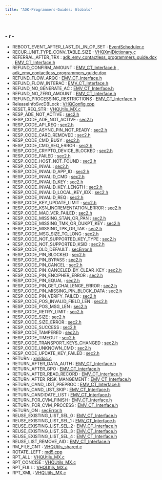 ```yaml
---
title: "ADK-Programmers-Guides: Globals"
---
```


 

### - r -

- REBOOT_EVENT_AFTER_LAST_DL_IN_OP_SET : <a href="_event_scheduler_8c.md#a0981eccd00e4beb9bf10a1590b13b7fc">EventScheduler.c</a>
- RECUR_UNIT_TYPE_CONV_TABLE_SIZE : <a href="_v_h_q_xml_dictionary_8c.md#ab5cb91cffe82957a09a797a48c4c870d">VHQXmlDictionary.c</a>
- REFERRAL_AFTER_TRX : <a href="adk__emv__contactless__programmers__guide_8dox.md#a12aa86ad3046acf00e6471607b47af26">adk_emv_contactless_programmers_guide.dox</a> , <a href="group___a_p_p___f_l_o_w___c_a_p_s.md#ga12aa86ad3046acf00e6471607b47af26">EMV_CT_Interface.h</a>
- REFUND_CONFIRM_AMOUNT : <a href="group___a_p_p___f_l_o_w___c_a_p_s.md#ga4edf2c5ac7045ec648b60ad31aee30d5">EMV_CT_Interface.h</a> , <a href="adk__emv__contactless__programmers__guide_8dox.md#a4edf2c5ac7045ec648b60ad31aee30d5">adk_emv_contactless_programmers_guide.dox</a>
- REFUND_FLOW_ARQC : <a href="group___a_p_p___f_l_o_w___c_a_p_s.md#ga33642d9af66d745a6b1b8b8ec04efaf2">EMV_CT_Interface.h</a>
- REFUND_FLOW_INTERAC : <a href="group___a_p_p___f_l_o_w___c_a_p_s.md#ga3ebc4a9d9f3ba1e966a2f6c5e11aaa17">EMV_CT_Interface.h</a>
- REFUND_NO_GENERATE_AC : <a href="group___a_p_p___f_l_o_w___c_a_p_s.md#gabfeb6fa819ae4435dc04517213f300e9">EMV_CT_Interface.h</a>
- REFUND_NO_ZERO_AMOUNT : <a href="group___a_p_p___f_l_o_w___c_a_p_s.md#gae91301339a147a2e8f63939ebc0c5e5b">EMV_CT_Interface.h</a>
- REFUND_PROCESSING_RESTRICTIONS : <a href="group___a_p_p___f_l_o_w___c_a_p_s.md#gaf3c86af213c3448eb97e2e9974675b12">EMV_CT_Interface.h</a>
- ReleaseInfoSvcDBLock : <a href="_v_h_q_config_8cpp.md#a507750c60787636c27e272aa0c3e6253">VHQConfig.cpp</a>
- RESET_REQ_STR : <a href="_v_h_q_utils___m_x_8c.md#a2124937bd815b1cc9995ab4c40317292">VHQUtils_MX.c</a>
- RESP_ADE_NOT_ACTIVE : <a href="sec2_8h.md#a5a30d512781fe64cf6d7bc1c189e3948">sec2.h</a>
- RESP_CODE_ADE_NOT_ACTIVE : <a href="sec2_8h.md#a4640ef6a2b4052a7bced01b625c09d4d">sec2.h</a>
- RESP_CODE_API_REQ : <a href="sec2_8h.md#a16a9bb7a92bb25a92d31c2a6fc4ea5db">sec2.h</a>
- RESP_CODE_ASYNC_PIN_NOT_READY : <a href="sec2_8h.md#a983607e349a3f04cf936d1d32dc36456">sec2.h</a>
- RESP_CODE_CARD_REMOVED : <a href="sec2_8h.md#a5b9983d310c81207caa032ebc413989a">sec2.h</a>
- RESP_CODE_CMD_BUSY : <a href="sec2_8h.md#a21b6d3e94e1ce8e004484f584ea77f3a">sec2.h</a>
- RESP_CODE_CMD_SEQ_ERROR : <a href="sec2_8h.md#adf03aad7d6dda14ae294a6985be2f8b0">sec2.h</a>
- RESP_CODE_CRYPTO_DEVICE_BLOCKED : <a href="sec2_8h.md#a8af46cd5f2317e930a445ec2c9b7d044">sec2.h</a>
- RESP_CODE_FAILED : <a href="sec2_8h.md#a2cf52f68d075cec5f772a4d84a30bfa8">sec2.h</a>
- RESP_CODE_HOST_NOT_FOUND : <a href="sec2_8h.md#a33b5e786a62bafafc45b95471aa93b28">sec2.h</a>
- RESP_CODE_INVAL : <a href="sec2_8h.md#ae77fb4e32476d37450a1bb122d5b45e8">sec2.h</a>
- RESP_CODE_INVALID_APP_ID : <a href="sec2_8h.md#a6181d137d762437f075ce7163e685269">sec2.h</a>
- RESP_CODE_INVALID_CMD : <a href="sec2_8h.md#a744678f8f922bcab03f6c5dd097aebd4">sec2.h</a>
- RESP_CODE_INVALID_KEY : <a href="sec2_8h.md#a0e82765e2c270eb481b4e09bc6aa76fb">sec2.h</a>
- RESP_CODE_INVALID_KEY_LENGTH : <a href="sec2_8h.md#a186a905dc00ab07fa534974de7bac5e1">sec2.h</a>
- RESP_CODE_INVALID_LOCAL_KEY_IDX : <a href="sec2_8h.md#aabd0ff62bb643ea4572c0b461db72358">sec2.h</a>
- RESP_CODE_INVALID_REQ : <a href="sec2_8h.md#a3b8bb97add27e4783d93458e5b5d7029">sec2.h</a>
- RESP_CODE_KEY_UPDATE_LIMIT : <a href="sec2_8h.md#a4ad6a1a11cb223e770d346e3e52aa26d">sec2.h</a>
- RESP_CODE_KSN_INCREMENTATION_ERROR : <a href="sec2_8h.md#a00ee0f3c96710ad4c8a464367ebfc1fe">sec2.h</a>
- RESP_CODE_MAC_VER_FAILED : <a href="sec2_8h.md#afe6f2c453d492144f5618e6915d948e2">sec2.h</a>
- RESP_CODE_MISSING_STAN_OR_PAN : <a href="sec2_8h.md#a133912dd98d9d8db9c2254a4ba3f63bd">sec2.h</a>
- RESP_CODE_MISSING_TMK_OR_DUKPT_KEY : <a href="sec2_8h.md#a95624639fa6683e909595a3972e11b3c">sec2.h</a>
- RESP_CODE_MISSING_TPK_OR_TAK : <a href="sec2_8h.md#a0b8fb404ed2332db826bdffd404985cb">sec2.h</a>
- RESP_CODE_MSG_SIZE_TO_LONG : <a href="sec2_8h.md#a2a94729698b5cc86239b80702aa0da3a">sec2.h</a>
- RESP_CODE_NOT_SUPPORTED_KEY_TYPE : <a href="sec2_8h.md#a2ae9043e1acdcf8223e2e12977f0f1c9">sec2.h</a>
- RESP_CODE_NOT_SUPPORTED_KSID : <a href="sec2_8h.md#acd3a84e77166b303e1c828cb32412580">sec2.h</a>
- RESP_CODE_OLD_DEFAULT : <a href="sec_error_8h.md#aca06a96ec93e86c18246ad6b08461aa3">secError.h</a>
- RESP_CODE_PIN_BLOCKED : <a href="sec2_8h.md#a4f6e722629df5454ec41530771c97e86">sec2.h</a>
- RESP_CODE_PIN_BYPASS : <a href="sec2_8h.md#a7ee4bfe12e0b17ad3d6e862716735514">sec2.h</a>
- RESP_CODE_PIN_CANCEL : <a href="sec2_8h.md#ab72bd400b293f26bbea54a0ccfff4df6">sec2.h</a>
- RESP_CODE_PIN_CANCELED_BY_CLEAR_KEY : <a href="sec2_8h.md#a1e3ee92b7f920f0353e9fcde15412300">sec2.h</a>
- RESP_CODE_PIN_ENCIPHER_ERROR : <a href="sec2_8h.md#a8a789ab196c5a3c6b3be6c5e07bebcdf">sec2.h</a>
- RESP_CODE_PIN_EQUAL : <a href="sec2_8h.md#aed87f5ae687ac6338f38a8642c287ac9">sec2.h</a>
- RESP_CODE_PIN_GET_CHALLENGE_ERROR : <a href="sec2_8h.md#ad414665573b7c1c03f16b010ebeaf1ee">sec2.h</a>
- RESP_CODE_PIN_MISSING_PIN_BLOCK_DATA : <a href="sec2_8h.md#a97e7a001c756e7a347882a50aac90656">sec2.h</a>
- RESP_CODE_PIN_VERIFY_FAILED : <a href="sec2_8h.md#ae57aaaebe9692c7c3d9f2138a0d92188">sec2.h</a>
- RESP_CODE_POS_INVALID_FIELD_LEN : <a href="sec2_8h.md#a48ef9c16d057289c475607e2d234e7db">sec2.h</a>
- RESP_CODE_POS_MSG_LEN : <a href="sec2_8h.md#af323d1c12037a3cf484f3917456a48df">sec2.h</a>
- RESP_CODE_RETRY_LIMIT : <a href="sec2_8h.md#a997efd3b93b0cc2ca1eb9a95b492e38b">sec2.h</a>
- RESP_CODE_SIZE : <a href="sec2_8h.md#afaca498d565a761525757302243ce699">sec2.h</a>
- RESP_CODE_SIZE_ERROR : <a href="sec2_8h.md#a6acb09d7d00665e5964d30110e39ebde">sec2.h</a>
- RESP_CODE_SUCCESS : <a href="sec2_8h.md#aedded87ae746218e4381409e9e0a8d12">sec2.h</a>
- RESP_CODE_TAMPERED : <a href="sec2_8h.md#ad9acafac33ea3c54527752aae53549e6">sec2.h</a>
- RESP_CODE_TIMEOUT : <a href="sec2_8h.md#a24b448944592e5924af400bad41af7c0">sec2.h</a>
- RESP_CODE_TRANSPORT_KEYS_CHANGED : <a href="sec2_8h.md#aeaa8e162b91f46a5eabd807b3d53eac1">sec2.h</a>
- RESP_CODE_UNKNOWN_CMD : <a href="sec2_8h.md#aef2285ccd6ca251c361c92428c28fe61">sec2.h</a>
- RESP_CODE_UPDATE_KEY_FAILED : <a href="sec2_8h.md#a01b5f717319eccff9468fbbe9966a3b9">sec2.h</a>
- RETURN : <a href="xmldoc_8c.md#a9a16dd7a920f66fe5d85dee94af8eb02">xmldoc.c</a>
- RETURN_AFTER_DATA_AUTH : <a href="group___t_x_n___s_t_e_p_s.md#ga7b5030355cb76586dc00a45adc88a42e">EMV_CT_Interface.h</a>
- RETURN_AFTER_GPO : <a href="group___t_x_n___s_t_e_p_s.md#ga242a275c33fc187bc155a62f1b117ded">EMV_CT_Interface.h</a>
- RETURN_AFTER_READ_RECORD : <a href="group___t_x_n___s_t_e_p_s.md#ga034cedd9b2f9196288f02f76c5fe38ae">EMV_CT_Interface.h</a>
- RETURN_AFTER_RISK_MANGEMENT : <a href="group___t_x_n___s_t_e_p_s.md#gae4a2d66cd15dbf9caddc6b8f84519a75">EMV_CT_Interface.h</a>
- RETURN_CAND_LIST_PREPROC : <a href="group___t_x_n___s_t_e_p_s.md#ga8936aac92ebd19fa3666653d34d6216f">EMV_CT_Interface.h</a>
- RETURN_CAND_LIST_SKIP : <a href="group___t_x_n___s_t_e_p_s.md#ga35175331617a57b7eac76191bff8cac1">EMV_CT_Interface.h</a>
- RETURN_CANDIDATE_LIST : <a href="group___t_x_n___s_t_e_p_s.md#ga2fcaeb6dbd43fde799d243d0ff1c223e">EMV_CT_Interface.h</a>
- RETURN_FOR_CVM_FINISH : <a href="group___t_x_n___s_t_e_p_s.md#gaa698e670b797ef1b9ea264e79e9f4424">EMV_CT_Interface.h</a>
- RETURN_FOR_CVM_PROCESS : <a href="group___t_x_n___s_t_e_p_s.md#gab1f1530a8f022054521575d32f1cce11">EMV_CT_Interface.h</a>
- RETURN_ON : <a href="sec_error_8h.md#acc5faf3b744e24a00f560a1689566106">secError.h</a>
- REUSE_EXISTING_LIST_SEL_0 : <a href="group___b_u_i_l_d___l_i_s_t___o_p_t_i_o_n_s.md#ga7b5eb66aadc5488f59577c94b178b35f">EMV_CT_Interface.h</a>
- REUSE_EXISTING_LIST_SEL_1 : <a href="group___b_u_i_l_d___l_i_s_t___o_p_t_i_o_n_s.md#gab72a8df31dfed1bf5c508745dff70970">EMV_CT_Interface.h</a>
- REUSE_EXISTING_LIST_SEL_2 : <a href="group___b_u_i_l_d___l_i_s_t___o_p_t_i_o_n_s.md#gae405c146f924f44570d9f2254cbbc133">EMV_CT_Interface.h</a>
- REUSE_EXISTING_LIST_SEL_3 : <a href="group___b_u_i_l_d___l_i_s_t___o_p_t_i_o_n_s.md#gabe2b4f1f57a00d22cff1861b3cfabe5d">EMV_CT_Interface.h</a>
- REUSE_EXISTING_LIST_SEL_4 : <a href="group___b_u_i_l_d___l_i_s_t___o_p_t_i_o_n_s.md#ga2cd00e1aaa1f6557fb3903d69afb3c71">EMV_CT_Interface.h</a>
- REUSE_LIST_REMOVE_AID : <a href="group___b_u_i_l_d___l_i_s_t___o_p_t_i_o_n_s.md#ga424a190e27b573d98004e395db003687">EMV_CT_Interface.h</a>
- RM_FILE_CNT : <a href="_v_h_q_utils__shared_8c.md#aadedbae59fac7c9ff4d15f72e5c4402b">VHQUtils_shared.c</a>
- ROTATE_LEFT : <a href="md5_8cpp.md#a7417fd4e875360c0533fa5b412cdab49">md5.cpp</a>
- RPT_ALL : <a href="_v_h_q_utils___m_x_8c.md#a33b481353aa3d7d8dbf3ded0f059235d">VHQUtils_MX.c</a>
- RPT_CONCISE : <a href="_v_h_q_utils___m_x_8c.md#a8e638d2e083998d0801f000d9a1c2b8a">VHQUtils_MX.c</a>
- RPT_FULL : <a href="_v_h_q_utils___m_x_8c.md#a2909d2d4f3219db8cb7182da97b87c7a">VHQUtils_MX.c</a>
- RPT_XML : <a href="_v_h_q_utils___m_x_8c.md#a40575fb78f137bba5bdc3efca92982fc">VHQUtils_MX.c</a>
